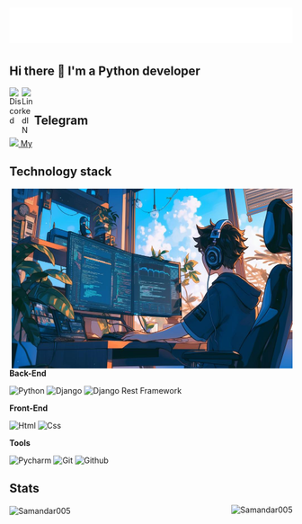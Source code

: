 <h1 align="center">
  <img src="name.svg"/>
</h1>

## Hi there 👋 I'm a Python developer
<a href="https://discord.com/channels/samandarnayimjonov">
  <img align="left" alt="Discord" width="22px" src="https://www.svgrepo.com/show/353655/discord-icon.svg" />
</a>
<a href="https://www.linkedin.com/in/samandar-nayimjonov-594407329/">
  <img align="left" alt="LinkedIN" width="22px" src="https://upload.wikimedia.org/wikipedia/commons/thumb/8/81/LinkedIn_icon.svg/2048px-LinkedIn_icon.svg.png" />
</a>

<br>


## Telegram
<a href="https://t.me/SamandarNayimjonov"><img width="12px" src="https://upload.wikimedia.org/wikipedia/commons/8/82/Telegram_logo.svg">
My</a></br>

## Technology stack

<img align="right" alt="GIF" src="386745.jpg" width="500" height="320" />



**Back-End**

![Python](https://img.shields.io/badge/Python-FFD43B?style=for-the-badge&logo=python&logoColor=blue)
![Django](https://img.shields.io/badge/Django-092E20?style=for-the-badge&logo=django&logoColor=green)
![Django Rest Framework](https://img.shields.io/badge/django%20rest-ff1709?style=for-the-badge&logo=django&logoColor=white)


**Front-End**

![Html](https://img.shields.io/badge/HTML5-E34F26?style=for-the-badge&logo=html5&logoColor=white)
![Css](https://img.shields.io/badge/CSS3-1572B6?style=for-the-badge&logo=css3&logoColor=white)

**Tools**

![Pycharm](https://img.shields.io/badge/PyCharm-000000.svg?&style=for-the-badge&logo=PyCharm&logoColor=white`)
![Git](https://img.shields.io/badge/-Git-black?style=for-the-badge&logo=git&logoColor=white)
![Github](https://img.shields.io/badge/GitHub-100000?style=for-the-badge&logo=github&logoColor=white)

## Stats

<div style="display: flex; justify-content: space-between;">
  <div>
    <img align="center" src="https://github-readme-stats.vercel.app/api?username=Samandar005&show_icons=true&theme=dracula&include_all_commits=true&count_private=true" alt="Samandar005"/>
  </div>
  <div>
    <img align="left" src="https://github-readme-stats.vercel.app/api/top-langs/?username=Samandar005&theme=blue-green" alt="Samandar005" />
  </div>
</div>


[//]: # (<p align="left"> <img src="https://komarev.com/ghpvc/?username=Samandar005&label=Profile%20views&color=0e75b6&style=flat" alt="Samandar005" /> </p>)


[//]: # (![C]&#40;https://img.shields.io/badge/C-00599C?style=for-the-badge&logo=c&logoColor=white&#41;)